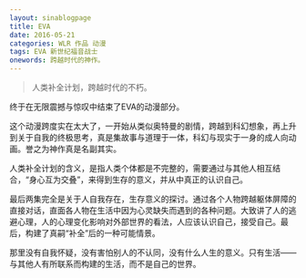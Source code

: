 ```yaml
---
layout: sinablogpage
title: EVA
date: 2016-05-21
categories: WLR 作品 动漫
tags: EVA 新世纪福音战士
onewords: 跨越时代的神作。
---
```

> 人类补全计划，跨越时代的不朽。

终于在无限震撼与惊叹中结束了EVA的动漫部分。

这个动漫跨度实在太大了，一开始从类似奥特曼的剧情，跨越到科幻想象，再上升到关于自我的终极思考，真是集故事与道理于一体，科幻与现实于一身的成人向动画。誉之为神作真是名副其实。

人类补全计划的含义，是指人类个体都是不完整的，需要通过与其他人相互结合，“身心互为交叠”，来得到生存的意义，并从中真正的认识自己。

最后两集完全是关于人自我存在，生存意义的探讨。通过各个人物跨越躯体屏障的直接对话，直面各人物在生活中因为心灵缺失而遇到的各种问题。大致讲了人的逃避心理，人的心理变化影响对外部世界的看法，人应该认识自己，接受自己。最后，构建了真嗣“补全”后的一种可能情景。

那里没有自我怀疑，没有害怕别人的不认同，没有什么人生的意义。只有生活——与其他人有所联系而构建的生活，而不是自己的世界。